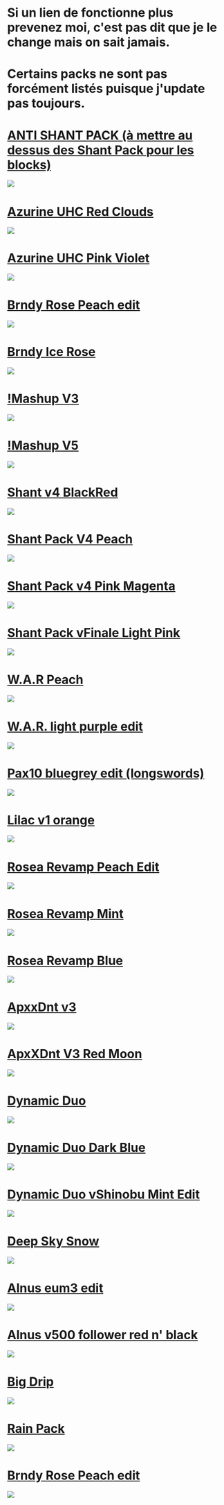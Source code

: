 # Si un lien de fonctionne plus prevenez moi, c'est pas dit que je le change mais on sait jamais.

# Certains packs ne sont pas forcément listés puisque j'update pas toujours.

# [ANTI SHANT PACK (à mettre au dessus des Shant Pack pour les blocks)](https://www.mediafire.com/file/axln3nq2pepfmdm/!+++++++ANTI+SHANT+PACK.zip/file) 
![](https://i.imgur.com/t1zOAjs.png)

# [Azurine UHC Red Clouds](https://www.mediafire.com/file/d5xbr3vym2aofgj/!+++++Azurine+UHC+Red+Clouds.rar/file) 
![](https://pbs.twimg.com/media/E0P0YWnX0AU_cFK?format=jpg&name=large)

# [Azurine UHC Pink Violet](https://www.mediafire.com/file/cjxptt0r81jevvv/%2521_Azurine_UHC_Pink_Violet.rar/file) 
![](https://pbs.twimg.com/media/ExukQIYWEAIAsEB?format=jpg&name=large)

# [Brndy Rose Peach edit](https://www.mediafire.com/file/izuihwvbwhj6d7w/%2521_%25C2%25A7cBrndy_Rose_peach_edit.zip/file) 
![](https://pbs.twimg.com/media/EwXYAXeXEAQ4NUM?format=jpg&name=large)

# [Brndy Ice Rose](https://www.mediafire.com/file/r1nzor95q2hzs8e/%2521_Brndy_Ice_Rose.rar/file) 
![](https://pbs.twimg.com/media/EwH8ghyWEAYcZPf?format=jpg&name=large)

# [!Mashup V3](https://www.mediafire.com/file/h94mzz0qyubc0kc/!++++++++++++++++++mashup+v3.rar/file) 
![](https://pbs.twimg.com/media/Ep8QrH1WMAEl_yM?format=jpg&name=large)

# [!Mashup V5](https://www.mediafire.com/file/qz8ak6mi86f46jv/%2521_mashup_v5.rar/file) 
![](https://pbs.twimg.com/media/E0jnfhaWEAUbNSv?format=jpg&name=large)

# [Shant v4 BlackRed](https://www.mediafire.com/file/38sqhn5ktrl2bog/%2521_%25C2%25A7__venexis_shant_v4_blackred.zip/file) 
![](https://i.imgur.com/lrs019C.png)

# [Shant Pack V4 Peach](https://resourcepacks24.de/resourcepack/284579) 
![](https://resourcepacks24.de/storage/screenshots/284579-9350490d-7333-4cfd-989a-740cdd689066.jpg)

# [Shant Pack v4 Pink Magenta](http://www.mediafire.com/file/gkxawy3ww7mar5r/%2521_Shant_Pack_V4_Pink_Magenta.rar/file) 
![](https://pbs.twimg.com/media/EvVVOUyXUAYN0dW?format=jpg&name=large)

# [Shant Pack vFinale Light Pink](mediafire.com/file/n6vgfgsk64rg1uf/!++++++Shant+Pack+vFinale+Light+Pink.rar/file) 
![](https://pbs.twimg.com/media/E0P0UZ7WYAQ522G?format=jpg&name=large)

# [W.A.R Peach](https://www.mediafire.com/file/vnrfsf42tbvdk1w/%2521_W.A.R._Peach.rar/file) 
![](https://pbs.twimg.com/media/EysY7DaWQAEY1r4?format=jpg&name=large)

# [W.A.R. light purple edit](https://www.mediafire.com/file/eh2v8npvm1yr1f3/W.A.R._light_purple_edit.zip/file) 
![](https://pbs.twimg.com/media/EynUZLpWYAEevhK?format=jpg&name=large)

# [Pax10 bluegrey edit (longswords)](http://www.mediafire.com/file/rm6chwr7exy0pnf/%2521_%25C2%25A7__%2528longswords%2529_venexis_pax10_bluegrey_edit.zip/file) 
![](https://i.imgur.com/PLxA3jS.png)

# [Lilac v1 orange](https://www.mediafire.com/file/wauvyeiiv1jzfbv/%2521_lilac_v1_ORANGE.zip/file) 
![](https://i.imgur.com/v8dfDmn.png)

# [Rosea Revamp Peach Edit](https://www.mediafire.com/file/w32xo55yqcsy4x2/%2521__%25C2%25A75Ro%25C2%25A7dse%25C2%25A7ca_%255BPeach_test%255D.rar/file) 
![](https://i.imgur.com/8fqtSIy.png)

# [Rosea Revamp Mint](http://www.mediafire.com/file/18umpyusbjm31hk/%2521_%25C2%25A7aMint_%25C2%25A75Rosea_%25C2%25A7cRevamp.rar/file) 
![](https://i.imgur.com/DfE6eFU.png)

# [Rosea Revamp Blue](https://www.youtube.com/redirect?event=video_description&redir_token=QUFFLUhqa2p4SVlWMWE5QllYN3ZzSHBGYmt4aVVTTlhCd3xBQ3Jtc0ttcS1NVlVtY3Yza1JyV2k4c0RES0JxaG56TTIwZEYtd2FjY2k2YVU5MHJQd2p6U2xVSjFyS0ZtX09PendnM0lYTUJIcjZsUFdqcDlVU1RkUFNxQkZlOU9UOGtZa2Z1cFN1dHR2Wll4d2ZwZXNKQmo0OA&q=https%3A%2F%2Fwww.dropbox.com%2Fs%2F27af5z86k203ad0%2F%2521%2520%2520%25C2%25A75Rosea%2520%25C2%25A7cRevamp%2520%25C2%25A73%255BBlue%2520Edit%255D.zip%3Fdl%3D1) 
![](https://i.imgur.com/Uebvyym.png)

# [ApxxDnt v3](https://pvprp.com/assets/packzips/Apexay%20x%20Danteh%20V3Apexay/!%20%20%20%20%20%20%C2%A7bApxXDnt%20V3.zip) 
![](https://i.imgur.com/LXGJVLN.png)

# [ApxXDnt V3 Red Moon](https://www.mediafire.com/file/21b0dl9z3thuxrp/%2521_ApxXDnt_V3_Red_Moon.rar/file) 
![](https://pbs.twimg.com/media/EtNsfEUXcAEfHA4?format=jpg&name=medium)

# [Dynamic Duo](http://www.mediafire.com/file/8q468d4fswediq1/%2521Dynamic_Duo_By_Brakeless.zip/file) 
![](https://i.imgur.com/mDEKx0p.png)

# [Dynamic Duo Dark Blue](http://www.mediafire.com/file/hmkxb64u8ek6rv8/!+++++++Dynamic+Duo+Dark+Blue.rar/file) 
![](https://pbs.twimg.com/media/EuIRC1dWYAER4ob?format=jpg&name=large)

# [Dynamic Duo vShinobu Mint Edit](https://www.mediafire.com/file/dw5rh4oqti2mmab/Dynamic_Duo_vShinobu_Mint_Edit.zip/file) 
![](https://pbs.twimg.com/media/EwXYBNxWEAQ8eHI?format=jpg&name=large)

# [Deep Sky Snow](https://www.mediafire.com/file/wrfstiw8xezoqz8/%2521_Deep_Sky_Snow.rar/file) 
![](https://pbs.twimg.com/media/EysY8l0WEAAl3gD?format=jpg&name=large)

# [Alnus eum3 edit](https://www.mediafire.com/file/4d9zzdk89a0ixca/alnus_eum3.zip/file) 
![](https://pbs.twimg.com/media/E5D-Q4OXMAAnrVE?format=jpg&name=large)

# [Alnus v500 follower red n' black](https://www.mediafire.com/file/21r8mlw78xv61dx/Alnus_v500_follower_red_n%2527_black.zip/file) 
![](https://pbs.twimg.com/media/E3G_fajXoAAaNYG?format=jpg&name=large)

# [Big Drip](https://www.mediafire.com/file/aj6ao0fez7u5gqd/big_drip_.zip/file) 
![](https://pbs.twimg.com/media/EzlhOqsWYAUTRlr?format=jpg&name=large)

# [Rain Pack](https://www.mediafire.com/file/ctz3ziznubsad5w/rain_pack_.zip/file) 
![](https://pbs.twimg.com/media/EzBAbhYWgAI7HCM?format=jpg&name=large)

# [Brndy Rose Peach edit](https://www.mediafire.com/file/izuihwvbwhj6d7w/%2521_%25C2%25A7cBrndy_Rose_peach_edit.zip/file) 
![](https://pbs.twimg.com/media/EwXYAXeXEAQ4NUM?format=jpg&name=large)





































